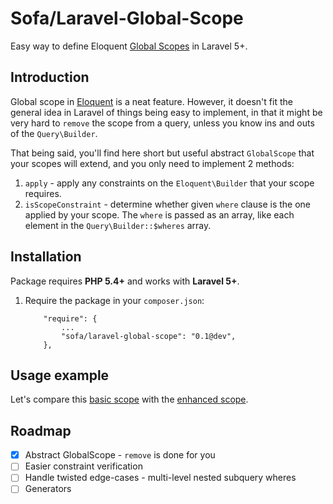 # Sofa/Laravel-Global-Scope

Easy way to define Eloquent [Global Scopes](http://softonsofa.com/laravel-5-eloquent-global-scope-how-to) in Laravel 5+.

## Introduction

Global scope in [Eloquent](http://laravel.com/docs/eloquent) is a neat feature. However, it doesn't fit the general idea in Laravel of things being easy to implement, in that it might be very hard to `remove` the scope from a query, unless you know ins and outs of the `Query\Builder`.

That being said, you'll find here short but useful abstract `GlobalScope` that your scopes will extend, and you only need to implement 2 methods: 

1. `apply` - apply any constraints on the `Eloquent\Builder` that your scope requires. 
2. `isScopeConstraint` - determine whether given `where` clause is the one applied by your scope. The `where` is passed as an array, like each element in the `Query\Builder::$wheres` array.


## Installation

Package requires **PHP 5.4+** and works with **Laravel 5+**.

1. Require the package in your `composer.json`:
    ```
        "require": {
            ...
            "sofa/laravel-global-scope": "0.1@dev",
        },

    ```


## Usage example

Let's compare this [basic scope](https://github.com/jarektkaczyk/laravel5-global-scope-example/blob/laravel5-global-scope-example/Sofa/Eloquent/Scopes/PublishedScope.php) with the [enhanced scope](https://github.com/jarektkaczyk/laravel-global-scope/blob/laravel-global-scope/examples/PublishedScope.php).


## Roadmap

 - [x] Abstract GlobalScope - `remove` is done for you 
 - [ ] Easier constraint verification 
 - [ ] Handle twisted edge-cases - multi-level nested subquery wheres 
 - [ ] Generators 
